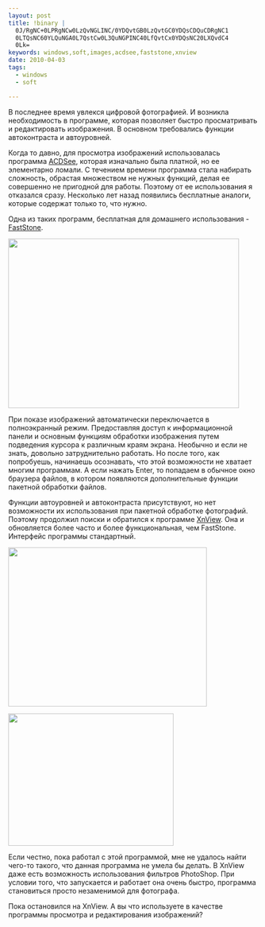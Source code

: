```yaml
--- 
layout: post
title: !binary |
  0J/RgNC+0LPRgNCw0LzQvNGLINC/0YDQvtGB0LzQvtGC0YDQsCDQuCDRgNC1
  0LTQsNC60YLQuNGA0L7QstCw0L3QuNGPINC40LfQvtCx0YDQsNC20LXQvdC4
  0Lk=
keywords: windows,soft,images,acdsee,faststone,xnview
date: 2010-04-03
tags:
  - windows
  - soft

---
```

В последнее время увлекся цифровой фотографией. И возникла необходимость в программе, которая позволяет быстро просматривать и редактировать изображения. В основном требовались функции автоконтраста и автоуровней.

Когда то давно, для просмотра изображений использовалась программа <a href="http://www.acdsee.com/" rel="nofollow">ACDSee</a>, которая изначально была платной, но ее элементарно ломали. С течением времени программа стала набирать сложность, обрастая множеством не нужных функций, делая ее совершенно не пригодной для работы. Поэтому от ее использования я отказался сразу. Несколько лет назад появились бесплатные аналоги, которые содержат только то, что нужно.

Одна из таких программ, бесплатная для домашнего использования - <a href="http://www.faststone.org/FSViewerDetail.htm" rel="nofollow">FastStone</a>.

<a href="http://static.juev.ru/2010/04/FSViewerScreenShot1.jpg"><img class="aligncenter size-full wp-image-969" title="FSViewerScreenShot1" src="http://static.juev.ru/2010/04/FSViewerScreenShot1.jpg" alt="" width="465" height="341" /></a>

При показе изображений автоматически переключается в полноэкранный режим. Предоставляя доступ к информационной панели и основным функциям обработки изображения путем подведения курсора к различным краям экрана. Необычно и если не знать, довольно затруднительно работать. Но после того, как попробуешь, начинаешь осознавать, что этой возможности не хватает многим программам. А если нажать Enter, то попадаем в обычное окно браузера файлов, в котором появляются дополнительные функции пакетной обработки файлов.

Функции автоуровней и автоконтраста присутствуют, но нет возможности их использования при пакетной обработке фотографий. Поэтому продолжил поиски и обратился к программе <a href="http://www.xnview.com/en/index.html" rel="nofollow">XnView</a>. Она и обновляется более часто и более функциональная, чем FastStone. Интерфейс программы стандартный.

<a href="http://static.juev.ru/2010/04/browser-400x320.gif"><img class="aligncenter size-full wp-image-970" title="browser-400x320" src="http://static.juev.ru/2010/04/browser-400x320.gif" alt="" width="400" height="320" /></a>

<a href="http://static.juev.ru/2010/04/win2s.jpg"><img class="aligncenter size-full wp-image-971" title="win2s" src="http://static.juev.ru/2010/04/win2s.jpg" alt="" width="333" height="266" /></a>

Если честно, пока работал с этой программой, мне не удалось найти чего-то такого, что данная программа не умела бы делать. В XnView даже есть возможность использования фильтров PhotoShop. При условии того, что запускается и работает она очень быстро, программа становиться просто незаменимой для фотографа.

Пока остановился на XnView. А вы что используете в качестве программы просмотра и редактирования изображений?
